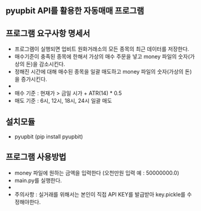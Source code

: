 ## pyupbit API를 활용한 자동매매 프로그램

## 프로그램 요구사항 명세서
* 프로그램이 실행되면 업비트 원화거래소의 모든 종목의 최근 데이터를 저장한다.
* 매수기준이 충족된 종목에 한해서 가상의 매수 주문을 넣고 money 파일의 숫자(가상의 돈)을 감소시킨다.
* 정해진 시간에 대해 매수된 종목을 일괄 매도하고 money 파일의 숫자(가상의 돈)을 증가시킨다.
* 
* 매수 기준 : 현재가 > 금일 시가 + ATR(14) * 0.5
* 매도 기준 : 6시, 12시, 18시, 24시 일괄 매도

## 설치모듈
* pyupbit (pip install pyupbit)

## 프로그램 사용방법
* money 파일에 원하는 금액을 입력한다 (오천만원 입력 예 : 50000000.0)
* main.py를 실행한다.
*
* 주의사항 : 실거래를 위해서는 본인이 직접 API KEY를 발급받아 key.pickle를 수정해야한다.

